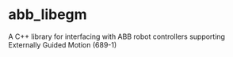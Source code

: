 # abb_libegm
A C++ library for interfacing with ABB robot controllers supporting Externally Guided Motion (689-1)
